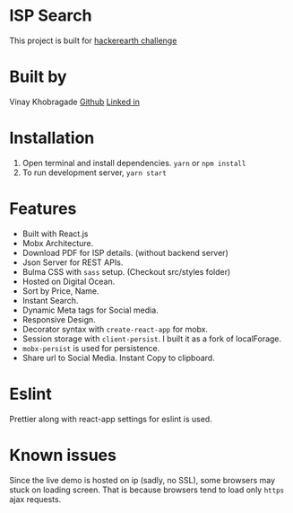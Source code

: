 # ISP Search

This project is built for [hackerearth challenge](https://www.hackerearth.com/challenge/competitive/practice-test-fullstack/)

# Built by

Vinay Khobragade
[Github](https://github.com/feat7)
[Linked in](https://linkedin.com/in/vinay-khobragade)

# Installation

1.  Open terminal and install dependencies. `yarn` or `npm install`
2.  To run development server, `yarn start`

# Features

- Built with React.js
- Mobx Architecture.
- Download PDF for ISP details. (without backend server)
- Json Server for REST APIs.
- Bulma CSS with `sass` setup. (Checkout src/styles folder)
- Hosted on Digital Ocean.
- Sort by Price, Name.
- Instant Search.
- Dynamic Meta tags for Social media.
- Responsive Design.
- Decorator syntax with `create-react-app` for mobx.
- Session storage with `client-persist`. I built it as a fork of localForage.
- `mobx-persist` is used for persistence.
- Share url to Social Media. Instant Copy to clipboard.

# Eslint

Prettier along with react-app settings for eslint is used.

# Known issues

Since the live demo is hosted on ip (sadly, no SSL), some browsers may stuck on loading screen. That is because browsers tend to load only `https` ajax requests.

